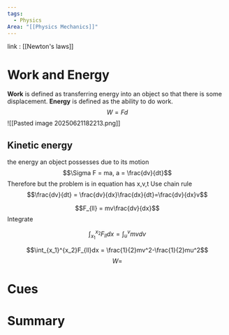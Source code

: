 ```yaml
---
tags:
  - Physics
Area: "[[Physics Mechanics]]"
---
```

link : [[Newton's laws]]
# Work and Energy
**Work** is defined as transferring energy into an object so that there is some displacement. **Energy** is defined as the ability to do work.
$$W = Fd$$
![[Pasted image 20250621182213.png]]
## Kinetic energy
the energy an object possesses due to its motion
$$\Sigma F = ma, a = \frac{dv}{dt}$$Therefore but the problem is in equation has x,v,t 
Use chain rule
$$\frac{dv}{dt} = \frac{dv}{dx}\frac{dx}{dt}=\frac{dv}{dx}v$$

$$F_{ll} = mv\frac{dv}{dx}$$
Integrate

$$\int_{x_1}^{x_2}F_{ll}dx = \int_{u}^{v}mv dv$$

$$\int_{x_1}^{x_2}F_{ll}dx = \frac{1}{2}mv^2-\frac{1}{2}mu^2$$
$$W = $$

# Cues
# Summary
```

```
